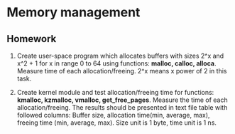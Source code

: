 # Memory management

## Homework
1. Create user-space program which allocates buffers with sizes
  2^x and x^2 + 1 for x in range 0 to 64 using functions:
  **malloc, calloc, alloca**.
  Measure time of each allocation/freeing.
  2^x means x power of 2 in this task.

2. Create kernel module and test allocation/freeing time for functions:
  **kmalloc, kzmalloc, vmalloc, get_free_pages**.
  Measure the time of each allocation/freeing.
  The results should be presented in text file table with followed columns:
  Buffer size, allocation time(min, average, max),
  freeing time (min, average, max).
  Size unit is 1 byte, time unit is 1 ns.

